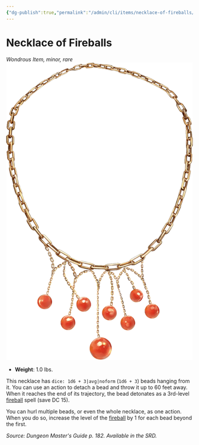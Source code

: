 ```yaml
---
{"dg-publish":true,"permalink":"/admin/cli/items/necklace-of-fireballs/","tags":["compendium/src/5e/dmg","item/rarity/rare","item/tier/minor","item/wondrous"],"updated":"2025-01-11T15:32:18.483+00:00"}
---
```


# Necklace of Fireballs
*Wondrous Item, minor, rare*  
![](https://raw.githubusercontent.com/5etools-mirror-2/5etools-img/main/items/DMG/Necklace%20of%20Fireballs.webp#right)  

- **Weight**: 1.0 lbs.

This necklace has `dice: 1d6 + 3|avg|noform` (`1d6 + 3`) beads hanging from it. You can use an action to detach a bead and throw it up to 60 feet away. When it reaches the end of its trajectory, the bead detonates as a 3rd-level [fireball](/Admin/CLI/spells/fireball.md) spell (save DC 15).

You can hurl multiple beads, or even the whole necklace, as one action. When you do so, increase the level of the [fireball](/Admin/CLI/spells/fireball.md) by 1 for each bead beyond the first.

*Source: Dungeon Master's Guide p. 182. Available in the SRD.*